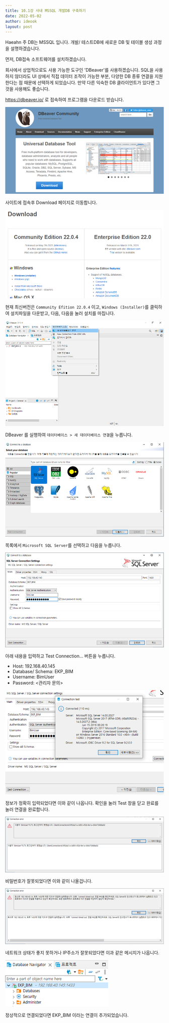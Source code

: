 ```yaml
---
title: 10.1강 사내 MSSQL 개발DB 구축하기
date: 2022-05-02
author: ideook
layout: post
---
```


Haeahn 주 DB는 MSSQL 입니다. 개발/ 테스트DB에 새로운 DB 및 테이블 생성 과정을 설명하겠습니다. 

먼저, DB접속 소프트웨어를 설치하겠습니다. 

회사에서 상업적으로도 사용 가능한 도구인 'DBeaver'를 사용하겠습니다. SQL을 사용하지 않더라도 UI 상에서 직접 데이터 조작이 가능한 부분, 다양한 DB 종류 연결을 지원한다는 점 때문에 선택하게 되었습니다. 만약 다른 익숙한 DB 클라이언트가 있다면 그것을 사용해도 좋습니다. 

<https://dbeaver.io/> 로 접속하여 프로그램을 다운로드 받습니다.

![](images/2022-05-02-15-35-10.png)

사이트에 접속후 Download 페이지로 이동합니다.

![](images/2022-05-02-15-35-37.png)

현재 최신버전은 `Community Efition 22.0.4` 이고, `Windows (Installer)`를 클릭하여 설치파일을 다운받고, 다음, 다음을 눌러 설치를 마칩니다.

![](images/2022-05-02-15-53-19.png)

DBeaver 를 실행하여 `데이터베이스 > 새 데이터베이스 연결`을 누릅니다.

![](images/2022-05-02-15-53-36.png)

목록에서 `Microsoft SQL Server`를 선택하고 다음을 누릅니다. 

![](images/2022-05-02-15-55-30.png)

아래 내용을 입력하고 Test Connection... 버튼을 누릅니다.

* Host: 192.168.40.145
* Database/ Schema: EKP_BIM
* Username: BimUser
* Password: <관리자 문의>

![](images/2022-05-02-16-04-07.png)

정보가 정확히 입력되었다면 이와 같이 나옵니다. 확인을 눌러 Test 창을 닫고 완료를 눌러 연결을 완료합니다.

![](images/2022-05-02-16-08-54.png)

비밀번호가 잘못되었다면 이와 같이 나올겁니다.

![](images/2022-05-02-16-10-37.png)

네트워크 상태가 좋지 못하거나 IP주소가 잘못되었다면 이과 같은 메시지가 나옵니다.

![](images/2022-05-02-16-09-15.png)

정상적으로 연결되었다면 EKP_BIM 이라는 연결이 추가되었습니다.

